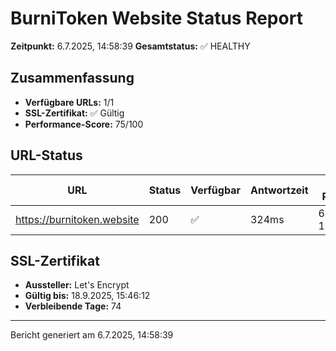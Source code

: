 # BurniToken Website Status Report

**Zeitpunkt:** 6.7.2025, 14:58:39
**Gesamtstatus:** ✅ HEALTHY

## Zusammenfassung

- **Verfügbare URLs:** 1/1
- **SSL-Zertifikat:** ✅ Gültig
- **Performance-Score:** 75/100

## URL-Status

| URL | Status | Verfügbar | Antwortzeit | Letzte Prüfung |
| --- | ------ | --------- | ----------- | -------------- |
| https://burnitoken.website | 200 | ✅ | 324ms | 6.7.2025, 14:58:39 |

## SSL-Zertifikat

- **Aussteller:** Let's Encrypt
- **Gültig bis:** 18.9.2025, 15:46:12
- **Verbleibende Tage:** 74

---

Bericht generiert am 6.7.2025, 14:58:39
